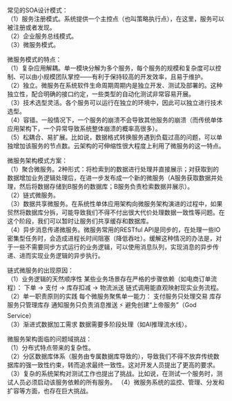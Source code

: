常见的SOA设计模式：  
（1）服务注册模式。系统提供一个主控点（也叫策略执行点），在这里，服务可以被注册或者发现。  
（2）企业服务总线模式。  
（3）微服务模式。  


微服务模式的特点：  
（1）复杂应用解耦。单一模块分解为多个服务，每个服务的规模和复杂度可以控制、可以由小规模团队掌控——有利于保持较高的开发效率，且易于维护。  
（2）独立。微服务在系统软件生命周期周期内是独立开发、测试及部署的。这种独立性，配合明确的接口约定，一些类型的自动化测试非常容易开展。  
（3）技术选型灵活。各个服务可以运行在独立的环境中，因此可以独立进行技术选型。  
（4）容错。一般情况下，一个服务的崩溃不会导致其他服务的崩溃（而传统单体应用架构下，一个异常导致系统整体崩溃的概率高很多）。  
（5）松耦合、易扩展。比如说，数据格式转换服务遇到负载过高的问题，可以单独增加该服务的节点数。云架构的可伸缩性很大程度上利用了微服务的这一特点。

微服务架构模式方案：  
（1）聚合微服务。2种形式：将检索到的数据进行处理并直接展示；对获取到的数据增加业务逻辑处理后，在进一步发布成一个新的微服务（A服务获取数据并处理，然后将数据存储到B服务的数据库；B服务负责检索数据并展示）。    
（2）链式微服务。  
（3）数据共享微服务。在系统性单体应用架构向微服务架构演进的过程中，如果贸然将数据库分拆，可能导致我们不得不付出很大代价处理数据一致性等问题。在这个阶段，我们可以暂时让服务们共享缓存和数据库。  
（4）异步消息传递微服务。微服务常用的RESTful API是同步的，在处理一些IO密集型任务时，会造成进程长时间阻塞（降低吞吐）。缓解这种情况的办法是，对于一些不需要同步方式运行的业务逻辑，可以使用消息队列，实现消息的异步传递、进而实现业务逻辑的异步执行。  

链式微服务的出现原因：  
（1）业务逻辑的天然顺序性
某些业务场景存在严格的步骤依赖（如电商订单流程）：
下单 → 支付 → 库存扣减 → 物流派送
链式调用能直观映射现实业务流程。  
（2）单一职责原则的实践
每个微服务聚焦单一能力：
支付服务只处理交易
库存服务只管理库存
通知服务只负责消息推送
⚡️ 避免创建“上帝服务”（God Service）  
（3）渐进式数据加工需求
数据需要多阶段处理（如AI推理流水线）。

微服务架构面临的问题域挑战：  
（1）分布式特点带来的复杂性。  
（2）分区数据库体系（服务由专属数据库导致的），导致我们不得不放弃传统数据库的强一致性约束，转而追求最终一致性。这对开发人员提出了更高的要求。
（3）复杂的系统架构对测试工作也提出了挑战。比如说，在测试一个服务时，测试人员必须启动该服务依赖的所有服务。
（4）微服务系统的监控、管理、分发和扩容等方面，也存在巨大挑战。